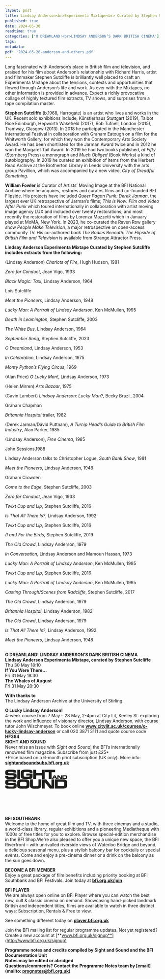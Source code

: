 ```yaml
---
layout: post
title: Lindsay Anderson<br>Experimenta Mixtape<br> Curated by Stephen Sutcliffe
published: true
date: 2024-05-30
readtime: true
categories: ['O DREAMLAND!<br>LINDSAY ANDERSON’S DARK BRITISH CINEMA']
tags: 
metadata: 
pdf: '2024-05-26-anderson-and-others.pdf'
---
```


Long fascinated with Anderson’s place in British film and television, and praised for his film about Anderson’s relationship with Richard Harris, artist and filmmaker Stephen Sutcliffe is brilliantly well placed to craft an Experimenta Mixtape about the tensions, contexts and opportunities that flowed through Anderson’s life and work. As ever with the Mixtapes, no other information is provided in advance. Expect a richly provocative collage of highly textured film extracts, TV shows, and surprises from a tape compilation master.

**Stephen Sutcliffe** (b.1968, Harrogate) is an artist who lives and works in the UK. Recent solo exhibitions include, Künstlerhaus Stuttgart (2019), Talbot Rice Edinburgh, Hepworth Wakefield (2017), Rob Tufnell, London (2015), Tramway, Glasgow (2013). In 2018 he participated in the Manchester International Festival in collaboration with Graham Eatough on a film for the Whitworth Gallery, for which they won the Contemporary Arts Society Award. He has been shortlisted for the Jarman Award twice and in 2012 he won the Margaret Tait Award. In 2019 he had two books published, _at Fifty_ (Sternberg Press) a monograph and _Much Obliged_ (Book Works) a kind of autobiography. In 2019 he curated an exhibition of items from the Herbert Read Archive at the Brotherton Library in Leeds University with the arts group Pavillion, which was accompanied by a new video, _City of Dreadful Something_.

**William Fowler** is Curator of Artists’ Moving Image at the BFI National Archive where he acquires, restores and curates films and co-founded BFI Flipside. His projects have included _Queer Pagan Punk: Derek Jarman_, the largest ever UK retrospective of Jarman’s films; _This Is Now: Film and Video After Punk_ which toured internationally in collaboration with artist moving image agency LUX and included over twenty restorations; and most recently the restoration of films by Lorenza Mazzetti which in January played at MoMA, New York. In 2023, he co-curated the Raven Row gallery show _People Make Television,_ a major retrospective on open-access community TV. His co-authored book _The Bodies Beneath: The Flipside of British Film and Television_ is available from Strange Attractor Press.  

**Lindsay Anderson Experimenta Mixtape Curated by Stephen Sutcliffe includes extracts from the following:**  

(Lindsay Anderson) _Chariots of Fire_, Hugh Hudson, 1981

_Zero for Conduct_, Jean Vigo, 1933

_Black Magic: Taxi_, Lindsay Anderson, 1964

Lois Sutcliffe

_Meet the Pioneers_, Lindsay Anderson, 1948

_Lucky Man: A Portrait of Lindsay Anderson_, Ken McMullen, 1995

_Death in Leamington_, Stephen Sutcliffe, 2003

_The White Bus_, Lindsay Anderson, 1964

_September Song_, Stephen Sutcliffe, 2023

_O Dreamland_, Lindsay Anderson, 1953

_In Celebration_, Lindsay Anderson, 1975

_Monty Python’s Flying Circus_, 1969

(Alan Price) _O Lucky Man!_, Lindsay Anderson, 1973

(Helen Mirren) _Arts Bazaar_, 1975

(Gavin Lambert) _Lindsay Anderson: Lucky Man?_, Becky Brazil, 2004

Graham Chapman

_Britannia Hospital_ trailer, 1982

(Derek Jarman/David Puttnam), _A Turnip Head’s Guide to British Film Industry_, Alan Parker, 1985

(Lindsay Anderson), _Free Cinema_, 1985

John Sessions,1988

Lindsay Anderson talks to Christopher Logue, _South Bank Show_, 1981

_Meet the Pioneers_, Lindsay Anderson, 1948

Graham Crowden

_Come to the Edge_, Stephen Sutcliffe, 2003

_Zero for Conduct_, Jean Vigo, 1933

_Twixt Cup and Lip_, Stephen Sutcliffe, 2016

_Is That All There Is?_, Lindsay Anderson, 1992

_Twixt Cup and Lip_, Stephen Sutcliffe, 2016

_(I am) For the Birds_, Stephen Sutcliffe, 2019

_The Old Crowd_, Lindsay Anderson, 1979

_In Conversation_, Lindsay Anderson and Mamoun Hassan, 1973

_Lucky Man: A Portrait of Lindsay Anderson_, Ken McMullen, 1995

_Twixt Cup and Lip_, Stephen Sutcliffe, 2016

_Lucky Man: A Portrait of Lindsay Anderson_, Ken McMullen, 1995

_Casting Through/Scenes from Radcliffe_, Stephen Sutcliffe, 2017

_The Old Crowd_, Lindsay Anderson, 1979

_Britannia Hospital_, Lindsay Anderson, 1982

_The Old Crowd_, Lindsay Anderson, 1979

_Is That All There Is?_, Lindsay Anderson, 1992

_Meet the Pioneers_, Lindsay Anderson, 1948  
<br>

**O DREAMLAND! LINDSAY ANDERSON’S DARK BRITISH CINEMA**  
**Lindsay Anderson Experimenta Mixtape, curated by Stephen Sutcliffe**  
Thu 30 May 18:10  
**If You Were There…**  
Fri 31 May 18:30  
**The Whales of August**  
Fri 31 May 20:30  

**With thanks to**  
The Lindsay Anderson Archive at the University of Stirling  


**O Lucky Lindsay Anderson!**  
4-week course from 7 May – 28 May, 2-4pm at City Lit, Keeley St. exploring the work and influence of visionary director, Lindsay Anderson, with course tutor John Wischmeyer. To book online **www.citylit.ac.uk/courses/o-lucky-lindsay-anderson** or call 020 3871 3111 and quote course code **HF364**
<br>
**SIGHT AND SOUND**<br>
Never miss an issue with _Sight and Sound_, the BFI’s internationally renowned film magazine. Subscribe from just £25*<br>
*Price based on a 6-month print subscription (UK only). More info: [**sightandsoundsubs.bfi.org.uk**](https://sightandsoundsubs.bfi.org.uk/subscribe)

<img style="float: left;" src="/img/sight-and-sound.jpg" width="40%" height="40%"><br><br><br><br><br><br><br><br>

**BFI SOUTHBANK**  
Welcome to the home of great film and TV, with three cinemas and a studio, a world-class library, regular exhibitions and a pioneering Mediatheque with 1000s of free titles for you to explore. Browse special-edition merchandise in the BFI Shop.We&#39;re also pleased to offer you a unique new space, the BFI Riverfront – with unrivalled riverside views of Waterloo Bridge and beyond, a delicious seasonal menu, plus a stylish balcony bar for cocktails or special events. Come and enjoy a pre-cinema dinner or a drink on the balcony as the sun goes down.  

**BECOME A BFI MEMBER**  
Enjoy a great package of film benefits including priority booking at BFI Southbank and BFI Festivals. Join today at [**bfi.org.uk/join**](http://www.bfi.org.uk/join)  

**BFI PLAYER**  
 We are always open online on BFI Player where you can watch the best new, cult &amp; classic cinema on demand. Showcasing hand-picked landmark British and independent titles, films are available to watch in three distinct ways: Subscription, Rentals &amp; Free to view.  

See something different today on [**player.bfi.org.uk**](https://player.bfi.org.uk)  

Join the BFI mailing list for regular programme updates. Not yet registered? Create a new account at [**www.bfi.org.uk/signup**](http://www.bfi.org.uk/signup)

**Programme notes and credits compiled by Sight and Sound and the BFI Documentation Unit  
Notes may be edited or abridged  
Questions/comments? Contact the Programme Notes team by [email](mailto: prognotes@bfi.org.uk)**
<!--stackedit_data:
eyJoaXN0b3J5IjpbODAyODEzMTE1XX0=
-->
